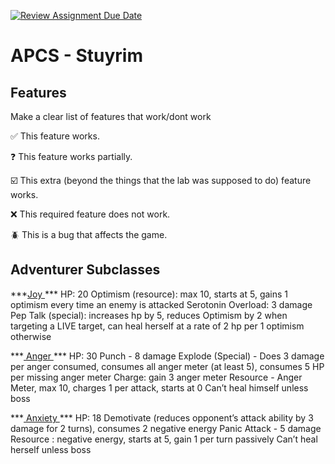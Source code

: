[![Review Assignment Due Date](https://classroom.github.com/assets/deadline-readme-button-22041afd0340ce965d47ae6ef1cefeee28c7c493a6346c4f15d667ab976d596c.svg)](https://classroom.github.com/a/KprAwj1n)
# APCS - Stuyrim

## Features

Make a clear list of features that work/dont work

:white_check_mark: This feature works.

:question: This feature works partially.

:ballot_box_with_check: This extra (beyond the things that the lab was supposed to do) feature works.

:x: This required feature does not work.

:beetle: This is a bug that affects the game.


## Adventurer Subclasses

***<ins>Joy                                                                                                                                                         </ins> ***
HP: 20
Optimism (resource): max 10, starts at 5, gains 1 optimism every time an enemy is attacked
Serotonin Overload: 3 damage
Pep Talk (special): increases hp by 5, reduces Optimism by 2 when targeting a LIVE target, can heal herself at a rate of 2 hp per 1 optimism otherwise

***<ins> Anger                                                                                                                                                      </ins> ***
HP: 30 
Punch -  8 damage 
Explode (Special) - Does 3 damage per anger consumed, consumes all anger meter (at least 5), consumes 5 HP per missing anger meter
Charge: gain 3 anger meter
Resource - Anger Meter, max 10, charges 1 per attack, starts at 0 
Can’t heal himself unless boss

***<ins> Anxiety                                                                                                                                                    </ins> ***
HP: 18
Demotivate (reduces opponent’s attack ability by 3 damage for 2 turns), consumes 2 negative energy
Panic Attack  - 5 damage
Resource : negative energy, starts at 5,  gain 1 per turn passively
Can’t heal herself unless boss

